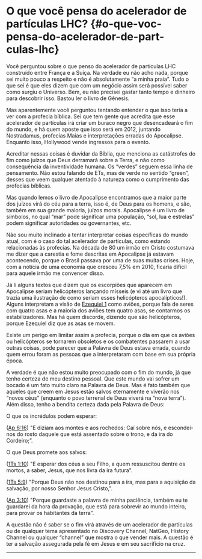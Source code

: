 # O que você pensa do acelerador de partículas LHC? {#o-que-voc-pensa-do-acelerador-de-part-culas-lhc}

Você perguntou sobre o que penso do acelerador de partículas LHC construído entre França e a Suíça. Na verdade eu não acho nada, porque sei muito pouco a respeito e não é absolutamente “a minha praia”. Tudo o que sei é que eles dizem que com um negócio assim será possível saber como surgiu o Universo. Bem, eu não precisei gastar tanto tempo e dinheiro para descobrir isso. Bastou ler o livro de Gênesis.

Mas aparentemente você perguntou tentando entender o que isso teria a ver com a profecia bíblica. Sei que tem gente que acredita que esse acelerador de partículas irá criar um buraco negro que desencadeará o fim do mundo, e há quem aposte que isso será em 2012, juntando Nostradamus, profecias Maias e interpretações erradas do Apocalipse. Enquanto isso, Hollywood vende ingressos para o evento.

Acreditar nessas coisas é duvidar da Bíblia, que menciona as catástrofes do fim como juízos que Deus derramará sobre a Terra, e não como consequência da inventividade humana. Os “verdes” seguem essa linha de pensamento. Não estou falando de ETs, mas de verde no sentido “green”, desses que veem qualquer atentado à natureza como o cumprimento das profecias bíblicas.

Mas quando lemos o livro de Apocalipse encontramos que a maior parte dos juízos virá do céu para a terra, isso é, de Deus para os homens, e são, também em sua grande maioria, juízos morais. Apocalipse é um livro de símbolos, no qual “mar” pode significar uma população, “sol, lua e estrelas” podem significar autoridades ou governantes, etc.

Não sou muito inclinado a tentar interpretar coisas específicas do mundo atual, com é o caso do tal acelerador de partículas, como estando relacionadas às profecias. Na década de 80 um irmão em Cristo costumava me dizer que a carestia e fome descritas em Apocalipse já estavam acontecendo, porque o Brasil passava por uma de suas muitas crises. Hoje, com a notícia de uma economia que cresceu 7,5% em 2010, ficaria difícil para aquele irmão me convencer disso.

Já li alguns textos que dizem que os escorpiões que aparecem em Apocalipse seriam helicópteros lançando mísseis (e vi até um livro que trazia uma ilustração de como seriam esses helicópteros apocalípticos!). Alguns interpretam a visão de [Ezequiel 1](http://bibliaonline.com.br/acf/ez/1) como aviões, porque fala de seres com quatro asas e a maioria dos aviões tem quatro asas, se contarmos os estabilizadores. Mas há quem discorde, dizendo que são helicópteros, porque Ezequiel diz que as asas se movem.

Existe um perigo em limitar assim a profecia, porque o dia em que os aviões ou helicópteros se tornarem obsoletos e os combatentes passarem a usar outras coisas, pode parecer que a Palavra de Deus estava errada, quando quem errou foram as pessoas que a interpretaram com base em sua própria época.

A verdade é que não estou muito preocupado com o fim do mundo, já que tenho certeza de meu destino pessoal. Que este mundo vai sofrer um bocado é um fato muito claro na Palavra de Deus. Mas é fato também que aqueles que creem em Jesus estão salvos eternamente e viverão nos “novos céus” (enquanto o povo terrenal de Deus viverá na “nova terra”). Além disso, tenho a bendita certeza dada pela Palavra de Deus:

O que os incrédulos podem esperar:

([Ap 6:16](http://bibliaonline.com.br/acf/ap/6/16)) &quot;E diziam aos montes e aos rochedos: Caí sobre nós, e escondei-nos do rosto daquele que está assentado sobre o trono, e da ira do Cordeiro;”.

O que Deus promete aos salvos:

([1Ts 1:10](http://bibliaonline.com.br/acf/1ts/1/10)) &quot;E esperar dos céus a seu Filho, a quem ressuscitou dentre os mortos, a saber, Jesus, que nos livra da ira futura&quot;.

([1Ts 5:9](http://bibliaonline.com.br/acf/1ts/5/9)) &quot;Porque Deus não nos destinou para a ira, mas para a aquisição da salvação, por nosso Senhor Jesus Cristo,”.

([Ap 3:10](http://bibliaonline.com.br/acf/ap/3/10)) &quot;Porque guardaste a palavra de minha paciência, também eu te guardarei da hora da provação, que está para sobrevir ao mundo inteiro, para provar os habitantes da terra”.

A questão não é saber se o fim virá através de um acelerador de partículas ou de qualquer tema apresentado no Discovery Channel, NatGeo, History Channel ou qualquer “channel” que mostra o que vender mais. A questão é ter a salvação assegurada pela fé em Jesus e em seu sacrifício na cruz.

*****